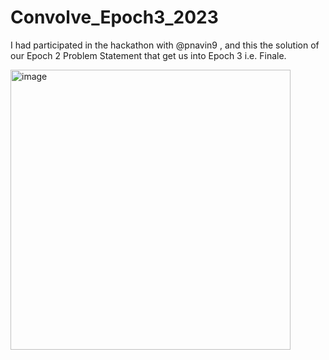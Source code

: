 # Convolve_Epoch3_2023
I had participated in the hackathon with @pnavin9  , and this the solution of our Epoch 2 Problem Statement that get us into Epoch 3 i.e. Finale.

<Objective>
<img width="448" alt="image" src="https://github.com/ankitaanand28/Convolve_Epoch3_2023/assets/95133586/2e4a0766-9d9c-4f4f-9c3a-b842dff83dbe">
